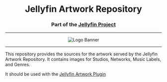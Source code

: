 <h1 align="center">Jellyfin Artwork Repository</h1>
<h3 align="center">Part of the <a href="https://jellyfin.org">Jellyfin Project</a></h3>

---

<p align="center">
<img alt="Logo Banner" src="https://raw.githubusercontent.com/jellyfin/jellyfin-ux/master/branding/SVG/banner-logo-solid.svg?sanitize=true"/>
</p>

---

This repository provides the sources for the artwork served by the Jellyfin Artwork Repository. It contains images for Studios, Networks, Music Labels, and Genres.

It should be used with the [Jellyfin Artwork Plugin](https://github.com/crobibero/jellyfin-plugin-artwork)
